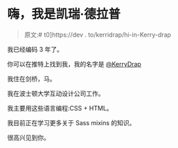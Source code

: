 # 嗨，我是凯瑞·德拉普

> 原文:# t0]https://dev . to/kerridrap/hi-in-Kerry-drap

我已经编码 3 年了。

你可以在推特上找到我，我的名字是 [@KerryDrap](https://twitter.com/KerryDrap)

我住在剑桥，马。

我在波士顿大学互动设计公司工作。

我主要用这些语言编程:CSS + HTML。

我目前正在学习更多关于 Sass mixins 的知识。

很高兴见到你。